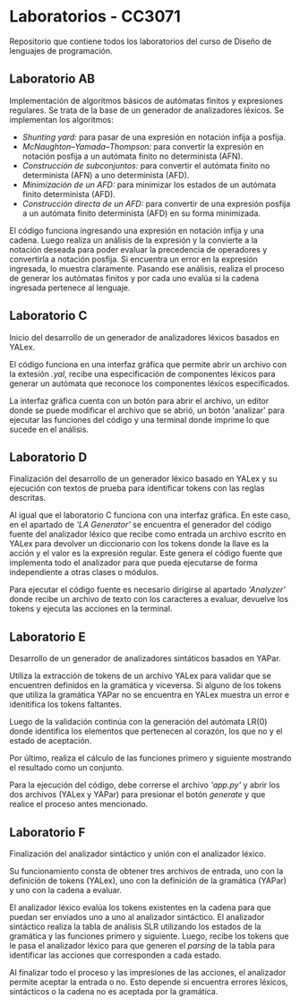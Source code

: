# Laboratorios - CC3071
Repositorio que contiene todos los laboratorios del curso de Diseño de lenguajes de programación.

## Laboratorio AB
Implementación de algoritmos básicos de autómatas finitos y expresiones regulares. Se trata de la base de un generador de analizadores léxicos. 
Se implementan los algoritmos:
- _Shunting yard:_ para pasar de una expresión en notación infija a posfija.
- _McNaughton–Yamada–Thompson:_ para convertir la expresión en notación posfija a un autómata finito no determinista (AFN).
- _Construcción de subconjuntos:_ para convertir el autómata finito no determinista (AFN) a uno determinista (AFD).
- _Minimización de un AFD:_ para minimizar los estados de un autómata finito determinista (AFD).
- _Construcción directa de un AFD:_ para convertir de una expresión posfija a un autómata finito determinista (AFD) en su forma minimizada.

El código funciona ingresando una expresión en notación infija y una cadena. Luego realiza un análisis de la expresión y la convierte a la notación deseada para poder evaluar la precedencia de operadores y convertirla a notación posfija. Si encuentra un error en la expresión ingresada, lo muestra claramente. Pasando ese análisis, realiza el proceso de generar los autómatas finitos y por cada uno evalúa si la cadena ingresada pertenece al lenguaje.

## Laboratorio C
Inicio del desarrollo de un generador de analizadores léxicos basados en YALex.

El código funciona en una interfaz gráfica que permite abrir un archivo con la extesión _.yal_, recibe una especificación de componentes léxicos para generar un autómata que reconoce los componentes léxicos especificados.

La interfaz gráfica cuenta con un botón para abrir el archivo, un editor donde se puede modificar el archivo que se abrió, un botón 'analizar' para ejecutar las funciones del código y una terminal donde imprime lo que sucede en el análisis.

## Laboratorio D
Finalización del desarrollo de un generador léxico basado en YALex y su ejecución con textos de prueba para identificar tokens con las reglas descritas.

Al igual que el laboratorio C funciona con una interfaz gráfica. En este caso, en el apartado de _'LA Generator'_ se encuentra el generador del código fuente del analizador léxico que recibe como entrada un archivo escrito en YALex para devolver un diccionario con los tokens donde la llave es la acción y el valor es la expresión regular. Este genera el código fuente que implementa todo el analizador para que pueda ejecutarse de forma independiente a otras clases o módulos. 

Para ejecutar el código fuente es necesario dirigirse al apartado _'Analyzer'_ donde recibe un archivo de texto con los caracteres a evaluar, devuelve los tokens y  ejecuta las acciones en la terminal.

## Laboratorio E
Desarrollo de un generador de analizadores sintáticos basados en YAPar.

Utiliza la extracción de tokens de un archivo YALex para validar que se encuentren definidos en la gramática y viceversa. Si alguno de los tokens que utiliza la gramática YAPar no se encuentra en YALex muestra un error e idenitifica los tokens faltantes.

Luego de la validación continúa con la generación del autómata LR(0) donde identifica los elementos que pertenecen al corazón, los que no y el estado de aceptación.

Por último, realiza el cálculo de las funciones primero y siguiente mostrando el resultado como un conjunto.

Para la ejecución del código, debe correrse el archivo _'app.py'_ y abrir los dos archivos (YALex y YAPar) para presionar el botón _generate_ y que realice el proceso antes mencionado.

## Laboratorio F
Finalización del analizador sintáctico y unión con el analizador léxico.

Su funcionamiento consta de obtener tres archivos de entrada, uno con la definición de tokens (YALex), uno con la definición de la gramática (YAPar) y uno con la cadena a evaluar.

El analizador léxico evalúa los tokens existentes en la cadena para que puedan ser enviados uno a uno al analizador sintáctico. El analizador sintáctico realiza la tabla de análisis SLR utilizando los estados de la gramática y las funciones primero y siguiente. Luego, recibe los tokens que le pasa el analizador léxico para que generen el _parsing_ de la tabla para identificar las acciones que corresponden a cada estado.

Al finalizar todo el proceso y las impresiones de las acciones, el analizador permite aceptar la entrada o no. Esto depende si encuentra errores léxicos, sintácticos o la cadena no es aceptada por la gramática.